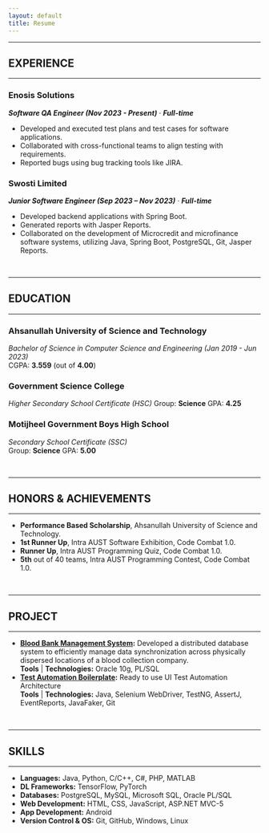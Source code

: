 ```yaml
---
layout: default
title: Resume
---
```


---
## EXPERIENCE
---

### Enosis Solutions  
***Software QA Engineer (Nov 2023 - Present)*** &middot;	***Full-time***   

* Developed and executed test plans and test cases for software applications.
* Collaborated with cross-functional teams to align testing with requirements.
* Reported bugs using bug tracking tools like JIRA.

### Swosti Limited     
***Junior Software Engineer (Sep 2023 – Nov 2023)*** &middot;	***Full-time***  
* Developed backend applications with Spring Boot.
* Generated reports with Jasper Reports.
* Collaborated on the development of Microcredit and microfinance software systems, utilizing Java, Spring Boot, PostgreSQL, Git, Jasper Reports. 

<br />

---
## EDUCATION
---
### Ahsanullah University of Science and Technology  
*Bachelor of Science in Computer Science and Engineering (Jan 2019 - Jun 2023)*  
CGPA: **3.559** (out of **4.00**) 

### Government Science College
*Higher Secondary School Certificate (HSC)* 
Group: **Science**
GPA: **4.25**

### Motijheel Government Boys High School
*Secondary School Certificate (SSC)*  
Group: **Science**
GPA: **5.00**

<br />

---
## HONORS & ACHIEVEMENTS
---
* **Performance Based Scholarship**, Ahsanullah University of Science and Technology. 
* **1st Runner Up**, Intra AUST Software Exhibition, Code Combat 1.0.
* **Runner Up**, Intra AUST Programming Quiz, Code Combat 1.0.
* **5th** out of 40 teams, Intra AUST Programming Contest, Code Combat 1.0.

<br />

---
## PROJECT
---
* **[Blood Bank Management System](https://github.com/samithasan142/Blood-Bank-MS-Oracle-PL-SQL-):** Developed a distributed database system to efficiently manage data synchronization across physically dispersed locations of a blood collection company.  
**Tools** &#124; **Technologies:** Oracle 10g, PL/SQL
* **[Test Automation Boilerplate](https://github.com/Tahanima/test-automation-boilerplate):** Ready to use UI Test Automation Architecture  
**Tools** &#124; **Technologies:** Java, Selenium WebDriver, TestNG, AssertJ, EventReports, JavaFaker, Git

<br />
  
---
## SKILLS  
---
* **Languages:** Java, Python, C/C++, C#, PHP, MATLAB
* **DL Frameworks:** TensorFlow, PyTorch
* **Databases:** PostgreSQL, MySQL, Microsoft SQL, Oracle PL/SQL
* **Web Development:** HTML, CSS, JavaScript, ASP.NET MVC-5
* **App Development:** Android
* **Version Control & OS:** Git, GitHub, Windows, Linux
